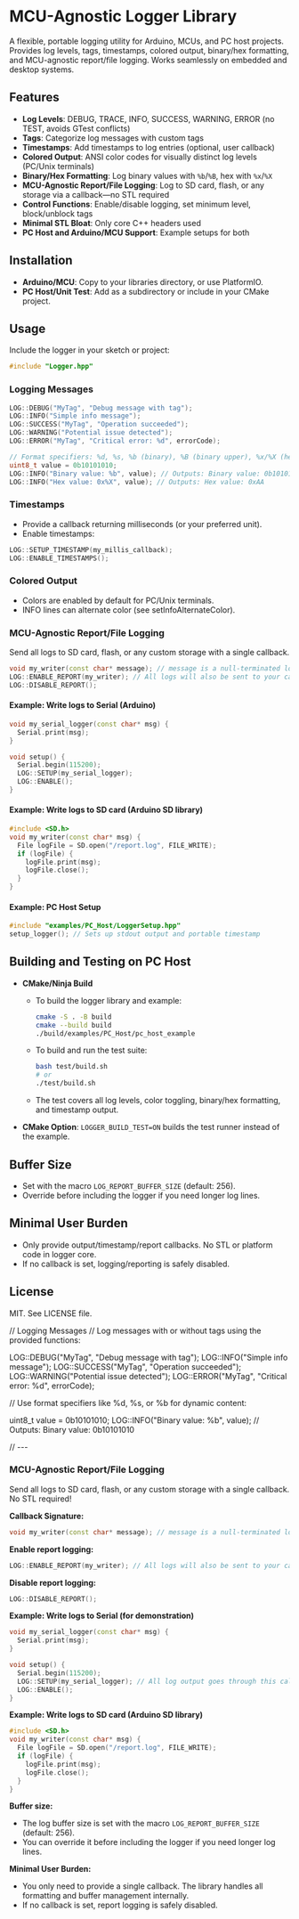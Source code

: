 # MCU-Agnostic Logger Library

A flexible, portable logging utility for Arduino, MCUs, and PC host projects. Provides log levels, tags, timestamps, colored output, binary/hex formatting, and MCU-agnostic report/file logging. Works seamlessly on embedded and desktop systems.

## Features

- **Log Levels**: DEBUG, TRACE, INFO, SUCCESS, WARNING, ERROR (no TEST, avoids GTest conflicts)
- **Tags**: Categorize log messages with custom tags
- **Timestamps**: Add timestamps to log entries (optional, user callback)
- **Colored Output**: ANSI color codes for visually distinct log levels (PC/Unix terminals)
- **Binary/Hex Formatting**: Log binary values with `%b`/`%B`, hex with `%x`/`%X`
- **MCU-Agnostic Report/File Logging**: Log to SD card, flash, or any storage via a callback—no STL required
- **Control Functions**: Enable/disable logging, set minimum level, block/unblock tags
- **Minimal STL Bloat**: Only core C++ headers used
- **PC Host and Arduino/MCU Support**: Example setups for both

## Installation

- **Arduino/MCU**: Copy to your libraries directory, or use PlatformIO.
- **PC Host/Unit Test**: Add as a subdirectory or include in your CMake project.

## Usage

Include the logger in your sketch or project:

```cpp
#include "Logger.hpp"
```

### Logging Messages

```cpp
LOG::DEBUG("MyTag", "Debug message with tag");
LOG::INFO("Simple info message");
LOG::SUCCESS("MyTag", "Operation succeeded");
LOG::WARNING("Potential issue detected");
LOG::ERROR("MyTag", "Critical error: %d", errorCode);

// Format specifiers: %d, %s, %b (binary), %B (binary upper), %x/%X (hex)
uint8_t value = 0b10101010;
LOG::INFO("Binary value: %b", value); // Outputs: Binary value: 0b10101010
LOG::INFO("Hex value: 0x%X", value); // Outputs: Hex value: 0xAA
```

### Timestamps
- Provide a callback returning milliseconds (or your preferred unit).
- Enable timestamps:
```cpp
LOG::SETUP_TIMESTAMP(my_millis_callback);
LOG::ENABLE_TIMESTAMPS();
```

### Colored Output
- Colors are enabled by default for PC/Unix terminals.
- INFO lines can alternate color (see setInfoAlternateColor).

### MCU-Agnostic Report/File Logging

Send all logs to SD card, flash, or any custom storage with a single callback.
```cpp
void my_writer(const char* message); // message is a null-terminated log line (with newline)
LOG::ENABLE_REPORT(my_writer); // All logs will also be sent to your callback
LOG::DISABLE_REPORT();
```

#### Example: Write logs to Serial (Arduino)
```cpp
void my_serial_logger(const char* msg) {
  Serial.print(msg);
}

void setup() {
  Serial.begin(115200);
  LOG::SETUP(my_serial_logger);
  LOG::ENABLE();
}
```

#### Example: Write logs to SD card (Arduino SD library)
```cpp
#include <SD.h>
void my_writer(const char* msg) {
  File logFile = SD.open("/report.log", FILE_WRITE);
  if (logFile) {
    logFile.print(msg);
    logFile.close();
  }
}
```

#### Example: PC Host Setup
```cpp
#include "examples/PC_Host/LoggerSetup.hpp"
setup_logger(); // Sets up stdout output and portable timestamp
```

## Building and Testing on PC Host

- **CMake/Ninja Build**
  - To build the logger library and example:
    ```sh
    cmake -S . -B build
    cmake --build build
    ./build/examples/PC_Host/pc_host_example
    ```
  - To build and run the test suite:
    ```sh
    bash test/build.sh
    # or
    ./test/build.sh
    ```
  - The test covers all log levels, color toggling, binary/hex formatting, and timestamp output.

- **CMake Option**: `LOGGER_BUILD_TEST=ON` builds the test runner instead of the example.

## Buffer Size
- Set with the macro `LOG_REPORT_BUFFER_SIZE` (default: 256).
- Override before including the logger if you need longer log lines.

## Minimal User Burden
- Only provide output/timestamp/report callbacks. No STL or platform code in logger core.
- If no callback is set, logging/reporting is safely disabled.

## License
MIT. See LICENSE file.

// Logging Messages
// Log messages with or without tags using the provided functions:

LOG::DEBUG("MyTag", "Debug message with tag");
LOG::INFO("Simple info message");
LOG::SUCCESS("MyTag", "Operation succeeded");
LOG::WARNING("Potential issue detected");
LOG::ERROR("MyTag", "Critical error: %d", errorCode);

// Use format specifiers like %d, %s, or %b for dynamic content:

uint8_t value = 0b10101010;
LOG::INFO("Binary value: %b", value); // Outputs: Binary value: 0b10101010

// ---

### MCU-Agnostic Report/File Logging

Send all logs to SD card, flash, or any custom storage with a single callback. No STL required!

**Callback Signature:**
```cpp
void my_writer(const char* message); // message is a null-terminated log line (with newline)
```

**Enable report logging:**
```cpp
LOG::ENABLE_REPORT(my_writer); // All logs will also be sent to your callback
```
**Disable report logging:**
```cpp
LOG::DISABLE_REPORT();
```

**Example: Write logs to Serial (for demonstration)**
```cpp
void my_serial_logger(const char* msg) {
  Serial.print(msg);
}

void setup() {
  Serial.begin(115200);
  LOG::SETUP(my_serial_logger); // All log output goes through this callback
  LOG::ENABLE();
}
```

**Example: Write logs to SD card (Arduino SD library)**
```cpp
#include <SD.h>
void my_writer(const char* msg) {
  File logFile = SD.open("/report.log", FILE_WRITE);
  if (logFile) {
    logFile.print(msg);
    logFile.close();
  }
}
```

**Buffer size:**
- The log buffer size is set with the macro `LOG_REPORT_BUFFER_SIZE` (default: 256).
- You can override it before including the logger if you need longer log lines.

**Minimal User Burden:**
- You only need to provide a single callback. The library handles all formatting and buffer management internally.
- If no callback is set, report logging is safely disabled.